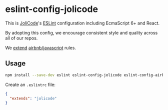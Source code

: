 # eslint-config-jolicode

This is [JoliCode](http://jolicode.com/)'s [ESLint](http://eslint.org/) configuration including EcmaScript 6+ and React.

By adopting this config, we encourage consistent style and quality across all of our repos.

We [extend](http://eslint.org/docs/user-guide/configuring.html#extending-configuration-files) [airbnb/javascript](https://github.com/airbnb/javascript) rules.

## Usage

```sh
npm install --save-dev eslint eslint-config-jolicode eslint-config-airbnb eslint-plugin-react
```

Create an `.eslintrc` file:
```json
{
  "extends": "jolicode"
}
```

